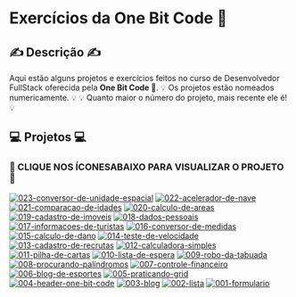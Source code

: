 # Exercícios da One Bit Code :metal:

## :writing_hand: Descrição :writing_hand:

Aqui estão alguns projetos e exercícios feitos no curso de Desenvolvedor FullStack oferecida pela <strong>One Bit Code </strong> :metal:.
:bulb: Os projetos estão nomeados numericamente. :bulb:
:bulb: Quanto maior o número do projeto, mais recente ele é!:bulb:

## :computer: Projetos :computer:

### :eyes: CLIQUE NOS ÍCONESABAIXO PARA VISUALIZAR O PROJETO :eyes:

[![023-conversor-de-unidade-espacial](https://img.shields.io/badge/023--conversor--de--unidade--espacial-FF69B4?style=for-the-badge&logo=javaScript&logoColor=white&labelColor=000000&color=0000ff)](https://conversor-de-unidade-espacial.netlify.app/)
[![022-acelerador-de-nave](https://img.shields.io/badge/022--acelerador--de--nave-FF69B4?style=for-the-badge&logo=javaScript&logoColor=white&labelColor=000000&color=0000ff)](https://acelerador-de-nave.netlify.app/)
[![021-comparacao-de-idades](https://img.shields.io/badge/021--comparacao--de--idades-FF69B4?style=for-the-badge&logo=javaScript&logoColor=white&labelColor=000000&color=0000ff)](https://comparacao-de-idades.netlify.app/)
[![020-calculo-de-areas](https://img.shields.io/badge/020--calculo--de--areas-FF69B4?style=for-the-badge&logo=javaScript&logoColor=white&labelColor=000000&color=0000ff)](https://calculo-de-areas.netlify.app)
[![019-cadastro-de-imoveis](https://img.shields.io/badge/019--cadastro--de--imoveis-FF69B4?style=for-the-badge&logo=javaScript&logoColor=white&labelColor=000000&color=0000ff)](https://cadastro-de-imoveis.netlify.app/)
[![018-dados-pessoais](https://img.shields.io/badge/018--dados--pessoais-FF69B4?style=for-the-badge&logo=javaScript&logoColor=white&labelColor=000000&color=0000ff)](https://dados-pessoais-by-agatha.netlify.app/)
[![017-informacoes-de-turistas](https://img.shields.io/badge/017--informacoes--de--turistas-FF69B4?style=for-the-badge&logo=javaScript&logoColor=white&labelColor=000000&color=0000ff)](https://informacoes-de-turistas-by-agatha.netlify.app/)
[![016-conversor-de-medidas](https://img.shields.io/badge/016--conversor--de--medidas-FF69B4?style=for-the-badge&logo=javaScript&logoColor=white&labelColor=000000&color=0000ff)](https://conversor-de-medidas-by-agatha.netlify.app/)
[![015-calculo-de-dano](https://img.shields.io/badge/015--calculo--de--dano-FF69B4?style=for-the-badge&logo=javaScript&logoColor=white&labelColor=000000&color=0000ff)](https://calculo-de-dano.netlify.app/)
[![014-teste-de-velocidade](https://img.shields.io/badge/014--teste--de--velocidade-FF69B4?style=for-the-badge&logo=javaScript&logoColor=white&labelColor=000000&color=0000ff)](https://teste-de-velocidade.netlify.app/)
[![013-cadastro-de-recrutas](https://img.shields.io/badge/013--cadastro--de--recrutas-FF69B4?style=for-the-badge&logo=javaScript&logoColor=white&labelColor=000000&color=0000ff)](https://cadastro-de-recrutas-by-agatha.netlify.app/)
[![012-calculadora-simples](https://img.shields.io/badge/012--calculadora--simples-FF69B4?style=for-the-badge&logo=javaScript&logoColor=white&labelColor=000000&color=0000ff)](https://calculadora-simples-by-agatha.netlify.app/)
[![011-pilha-de-cartas](https://img.shields.io/badge/011--pilha--de--cartas-FF69B4?style=for-the-badge&logo=javaScript&logoColor=white&labelColor=000000&color=0000ff)](https://pilha-de-cartas.netlify.app)
[![010-lista-de-espera](https://img.shields.io/badge/010--lista--de--espera-FF69B4?style=for-the-badge&logo=javaScript&logoColor=white&labelColor=000000&color=0000ff)](https://fila-de-espera.netlify.app/)
[![009-robo-da-tabuada](https://img.shields.io/badge/009--robo--da--tabuada-FF69B4?style=for-the-badge&logo=javaScript&logoColor=white&labelColor=000000&color=0000ff)](https://robo-da-tabuada.netlify.app/)
[![008-procurando-palindromos](https://img.shields.io/badge/008--procurando--palindromoss-FF69B4?style=for-the-badge&logo=javaScript&logoColor=white&labelColor=000000&color=0000ff)](https://procurando-palindromos.netlify.app/)
[![007-controle-financeiro](https://img.shields.io/badge/007--controle--financeiro-FF69B4?style=for-the-badge&logo=javaScript&logoColor=white&labelColor=000000&color=0000ff)](https://controle-financeiro-by-agatha.netlify.app/)
[![006-blog-de-esportes](https://img.shields.io/badge/006--blog--de--esportes-FF69B4?style=for-the-badge&logo=css3&logoColor=white&labelColor=000000&color=0000ff)](https://glittery-cheesecake-4fa403.netlify.app/)
[![005-praticando-grid](https://img.shields.io/badge/005--praticando--grid-FF69B4?style=for-the-badge&logo=css3&logoColor=white&labelColor=000000&color=0000ff)](https://effervescent-pastelito-db41c4.netlify.app/)
[![004-header-one-bit-code](https://img.shields.io/badge/004--header--one--bit--code-FF69B4?style=for-the-badge&logo=css3&logoColor=white&labelColor=000000&color=0000ff)](https://rainbow-salmiakki-a9d32b.netlify.app/)
[![003-blog](https://img.shields.io/badge/003--blog-FF69B4?style=for-the-badge&logo=css3&logoColor=white&labelColor=000000&color=0000ff)](https://cheery-kitsune-67fd03.netlify.app)
[![002-lista](https://img.shields.io/badge/002--lista-FF69B4?style=for-the-badge&logo=html5&logoColor=white&labelColor=000000&color=0000ff)](https://gorgeous-queijadas-d609e6.netlify.app)
[![001-formulario](https://img.shields.io/badge/001--formulario-FF69B4?style=for-the-badge&logo=html5&logoColor=white&labelColor=000000&color=0000ff)](https://bespoke-praline-e9cedc.netlify.app)
